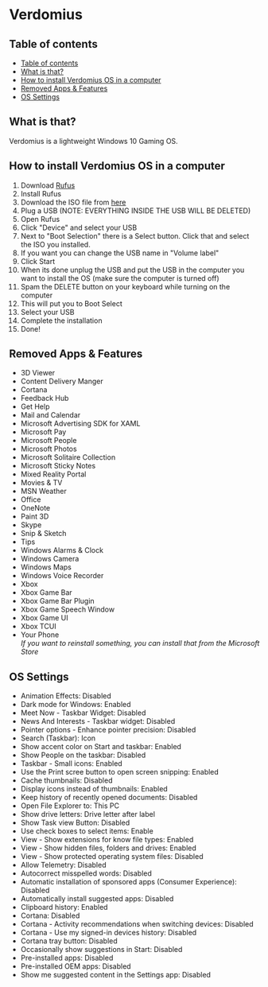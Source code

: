 # Verdomius
## Table of contents
- [Table of contents](#table-of-contents)
- [What is that?](#what-is-that)
- [How to install Verdomius OS in a computer](#how-to-install-verdomius-os-in-a-computer)
- [Removed Apps & Features](#removed-apps--features)
- [OS Settings](#os-settings)

## What is that?
Verdomius is a lightweight Windows 10 Gaming OS.

## How to install Verdomius OS in a computer
1. Download [Rufus](https://github.com/pbatard/rufus/releases/download/v4.4/rufus-4.4.exe)
2. Install Rufus
3. Download the ISO file from [here](https://drive.google.com/drive/folders/17Ctzlpo22VxOMUKB9Is8wqloT8C4uYyb?usp=drive_link)
4. Plug a USB (NOTE: EVERYTHING INSIDE THE USB WILL BE DELETED)
5. Open Rufus
6. Click "Device" and select your USB
7. Next to "Boot Selection" there is a Select button. Click that and select the ISO you installed.
8. If you want you can change the USB name in "Volume label"
9. Click Start
10. When its done unplug the USB and put the USB in the computer you want to install the OS (make sure the computer is turned off)
11. Spam the DELETE button on your keyboard while turning on the computer
12. This will put you to Boot Select
13. Select your USB
14. Complete the installation
15. Done!

## Removed Apps & Features
- 3D Viewer
- Content Delivery Manger
- Cortana
- Feedback Hub
- Get Help
- Mail and Calendar
- Microsoft Advertising SDK for XAML
- Microsoft Pay
- Microsoft People
- Microsoft Photos
- Microsoft Solitaire Collection
- Microsoft Sticky Notes
- Mixed Reality Portal
- Movies & TV
- MSN Weather
- Office
- OneNote
- Paint 3D
- Skype
- Snip & Sketch
- Tips
- Windows Alarms & Clock
- Windows Camera
- Windows Maps
- Windows Voice Recorder
- Xbox
- Xbox Game Bar
- Xbox Game Bar Plugin
- Xbox Game Speech Window
- Xbox Game UI
- Xbox TCUI
- Your Phone \
*If you want to reinstall something, you can install that from the Microsoft Store*

## OS Settings
- Animation Effects: Disabled
- Dark mode for Windows: Enabled
- Meet Now - Taskbar Widget: Disabled
- News And Interests - Taskbar widget: Disabled
- Pointer options - Enhance pointer precision: Disabled
- Search (Taskbar): Icon
- Show accent color on Start and taskbar: Enabled
- Show People on the taskbar: Disabled
- Taskbar  - Small icons: Enabled
- Use the Print scree button to open screen snipping: Enabled
- Cache thumbnails: Disabled
- Display icons instead of thumbnails: Enabled
- Keep history of recently opened documents: Disabled
- Open File Explorer to: This PC
- Show drive letters: Drive letter after label
- Show Task view Button: Disabled
- Use check boxes to select items: Enable
- View - Show extensions for know file types: Enabled
- View - Show hidden files, folders and drives: Enabled
- View - Show protected operating system files: Disabled
- Allow Telemetry: Disabled
- Autocorrect misspelled words: Disabled
- Automatic installation of sponsored apps (Consumer Experience): Disabled
- Automatically install suggested apps: Disabled
- Clipboard history: Enabled
- Cortana: Disabled
- Cortana - Activity recommendations when switching devices: Disabled
- Cortana - Use my signed-in devices history: Disabled
- Cortana tray button: Disabled
- Occasionally show suggestions in Start: Disabled
- Pre-installed apps: Disabled
- Pre-installed OEM apps: Disabled
- Show me suggested content in the Settings app: Disabled

